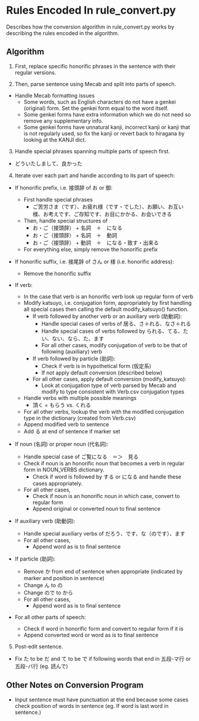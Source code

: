 # Rules Encoded In rule_convert.py

Describes how the conversion algorithm in rule_convert.py works by describing the rules encoded in the algorithm.

## Algorithm

1. First, replace specific honorific phrases in the sentence with their regular versions.

2. Then, parse sentence using Mecab and split into parts of speech.
  - Handle Mecab formatting issues
    - Some words, such as English characters do not have a genkei (original) form. Set the genkei form equal to the word itself.
    - Some genkei forms have extra information which we do not need so remove any supplementary info.
    - Some genkei forms have unnatural kanji, incorrect kanji or kanji that is not regularly used, so fix the kanji or revert back to hiragana by looking at the KANJI dict.

3. Handle special phrases spanning multiple parts of speech first.
  - どういたしまして、良かった

4. Iterate over each part and handle according to its part of speech:

* If honorific prefix, i.e. 接頭辞 of お or 御:
  - First handle special phrases
      - ご苦労さま（です）、お疲れ様（です・でした）、お願い、お互い様、お考えです、ご存知です、お目にかかる、お会いできる
  - Then, handle special structures of 
      - お・ご（接頭辞） + 名詞　＋　になる
      - お・ご（接頭辞） + 名詞　＋　動詞
      - お・ご（接頭辞） + 動詞　＋　になる・致す・出来る
  - For everything else, simply remove the honorific prefix

* If honorific suffix, i.e. 接尾辞 of さん or 様 (i.e. honorific address):
  - Remove the honorific suffix

* If verb:
  - In the case that verb is an honorific verb look up regular form of verb
  - Modify katsuyo, i.e. conjugation form, appropriately by first handling all special cases then calling the default modify_katsuyo() function.
      - If verb followed by another verb or an auxiliary verb (助動詞):
          - Handle special cases of verbs of 居る、さ＋れる、なさ＋れる
          - Handle special cases of verbs followed by られる、てる、たい、ない、なら、た、ます
          - For all other cases, modify conjugation of verb to be that of following (auxiliary) verb
      - If verb followed by particle (助詞):
          - Check if verb is in hypothetical form (仮定系)
          - If not apply default conversion (described below)
      - For all other cases, apply default conversion (modify_katsuyo):
          - Look at conjugation type of verb parsed by Mecab and modify to type consistent with Verb.csv conjugation types
  - Handle verbs with multiple possible meanings
      - 頂く = もらう vs. くれる
  - For all other verbs, lookup the verb with the modified conjugation type in the dictionary (created from Verb.csv)
  - Append modified verb to sentence
  - Add る at end of sentence if marker set

* If noun (名詞) or proper noun (代名詞):
  - Handle special case of ご覧になる　＝＞　見る
  - Check if noun is an honorific noun that becomes a verb in regular form in NOUN_VERBS dictionary.
      - Check if word is followed by する or になる and handle these cases appropriately.
  - For all other cases,
      - Check if noun is an honorific noun in which case, convert to regular form
      - Append original or converted noun to final sentence

* If auxiliary verb (助動詞):
  - Handle special auxiliary verbs of だろう、です、な（のです）、ます
  - For all other cases,
      - Append word as is to final sentence

* If particle (助詞):
  - Remove か from end of sentence when appropriate (indicated by marker and position in sentence)
  - Change ん to の
  - Change ので to から
  - For all other cases,
      - Append word as is to final sentence

* For all other parts of speech:
  - Check if word in honorific form and convert to regular form if it is
  - Append converted word or word as is to final sentence

5. Post-edit sentence.
  - Fix た to be だ and て to be で if following words that end in 五段-マ行 or 五段-バ行 (eg. 読んで)

## Other Notes on Conversion Program
- Input sentence must have punctuation at the end because some cases check position of words in sentence (eg. If word is last word in sentence.)


